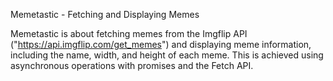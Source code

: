 Memetastic - Fetching and Displaying Memes

Memetastic is about fetching memes from the Imgflip API ("https://api.imgflip.com/get_memes") and displaying meme information, including the name, width, and height of each meme. 
This is achieved using asynchronous operations with promises and the Fetch API.
